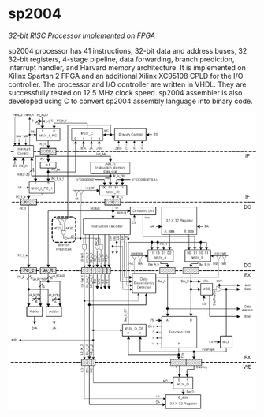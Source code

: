 # sp2004

_32-bit RISC Processor Implemented on FPGA_

sp2004 processor has 41 instructions, 32-bit data and address buses, 32 32-bit registers, 4-stage pipeline, data forwarding, branch prediction, interrupt handler, and Harvard memory architecture. It is implemented on Xilinx Spartan 2 FPGA and an additional Xilinx XC95108 CPLD for the I/O controller. The processor and I/O controller are written in VHDL. They are successfully tested on 12.5 MHz clock speed. sp2004 assembler is also developed using C to convert sp2004 assembly language into binary code.

![Processor Schematic](https://github.com/ekaakurniawan/sp2004/raw/master/Design/fig14_processor_schematic.jpg)
